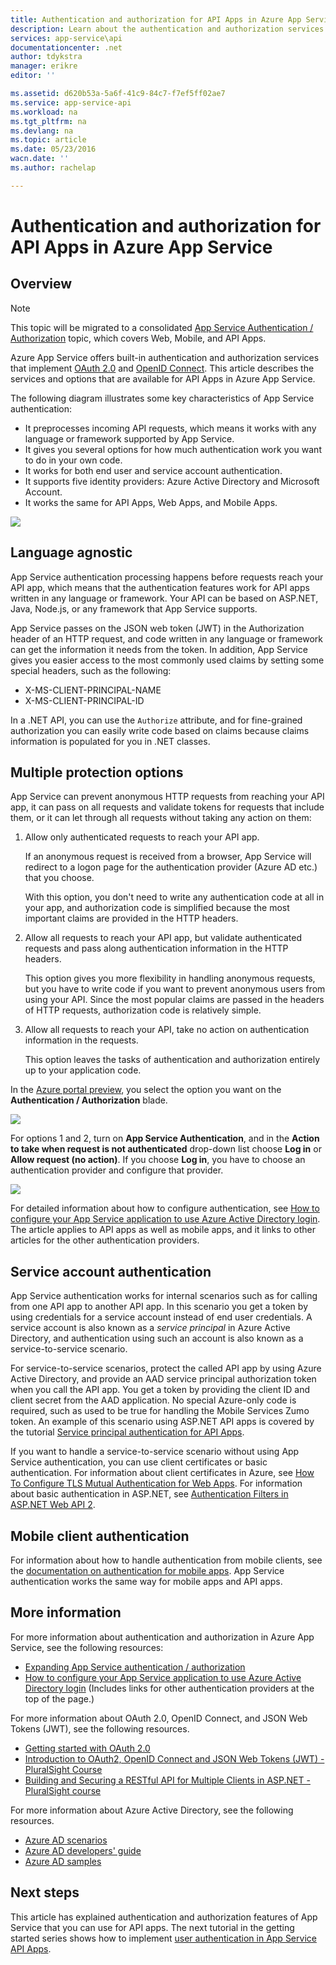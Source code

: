 ```yaml
---
title: Authentication and authorization for API Apps in Azure App Service | Azure
description: Learn about the authentication and authorization services that Azure App Service provides for API Apps.
services: app-service\api
documentationcenter: .net
author: tdykstra
manager: erikre
editor: ''

ms.assetid: d620b53a-5a6f-41c9-84c7-f7ef5ff02ae7
ms.service: app-service-api
ms.workload: na
ms.tgt_pltfrm: na
ms.devlang: na
ms.topic: article
ms.date: 05/23/2016
wacn.date: ''
ms.author: rachelap

---
```

# Authentication and authorization for API Apps in Azure App Service
## Overview
> [!NOTE]
> This topic will be migrated to a consolidated [App Service Authentication / Authorization](../app-service/app-service-authentication-overview.md) topic, which covers Web, Mobile, and API Apps.
> 
> 

Azure App Service offers built-in authentication and authorization services that implement [OAuth 2.0](#oauth) and [OpenID Connect](#oauth). This article describes the services and options that are available for API Apps in Azure App Service.

The following diagram illustrates some key characteristics of App Service authentication:

* It preprocesses incoming API requests, which means it works with any language or framework supported by App Service.
* It gives you several options for how much authentication work you want to do in your own code.
* It works for both end user and service account authentication. 
* It supports five identity providers: Azure Active Directory and Microsoft Account.
* It works the same for API Apps, Web Apps, and Mobile Apps.

![](./media/app-service-api-authentication/api-apps-overview.png)

## Language agnostic
App Service authentication processing happens before requests reach your API app, which means that the authentication features work for API apps written in any language or framework.  Your API can be based on ASP.NET, Java, Node.js, or any framework that App Service supports.

App Service passes on the JSON web token (JWT) in the Authorization header of an HTTP request, and code written in any language or framework can get the information it needs from the token. In addition, App Service gives you easier access to the most commonly used claims by setting some special headers, such as the following:

* X-MS-CLIENT-PRINCIPAL-NAME
* X-MS-CLIENT-PRINCIPAL-ID

In a .NET API, you can use the `Authorize` attribute, and for fine-grained authorization you can easily write code based on claims because claims information is populated for you in .NET classes.

## <a name="multiple-protection-options"></a> Multiple protection options
App Service can prevent anonymous HTTP requests from reaching your API app, it can pass on all requests and validate tokens for requests that include them, or it can let through all requests without taking any action on them:

1. Allow only authenticated requests to reach your API app.

    If an anonymous request is received from a browser, App Service will redirect to a logon page for the authentication provider (Azure AD etc.) that you choose. 

    With this option, you don't need to write any authentication code at all in your app, and authorization code is simplified because the most important claims are provided in the HTTP headers.
2. Allow all requests to reach your API app, but validate authenticated requests and pass along authentication information in the HTTP headers.

    This option gives you more flexibility in handling anonymous requests, but you have to write code if you want to prevent anonymous users from using your API. Since the most popular claims are passed in the headers of HTTP requests, authorization code is relatively simple.
3. Allow all requests to reach your API, take no action on authentication information in the requests.

    This option leaves the tasks of authentication and authorization entirely up to your application code.

In the [Azure portal preview](https://portal.azure.cn/), you select the option you want on the **Authentication / Authorization** blade.

![](./media/app-service-api-authentication/authblade.png)

For options 1 and 2, turn on **App Service Authentication**, and in the **Action to take when request is not authenticated** drop-down list choose **Log in** or **Allow request (no action)**.  If you choose **Log in**, you have to choose an authentication provider and configure that provider.

![](./media/app-service-api-authentication/actiontotake.png)

For detailed information about how to configure authentication, see [How to configure your App Service application to use Azure Active Directory login](../app-service-mobile/app-service-mobile-how-to-configure-active-directory-authentication.md). The article applies to API apps as well as mobile apps, and it links to other articles for the other authentication providers.

## <a id="internal"></a> Service account authentication
App Service authentication works for internal scenarios such as for calling from one API app to another API app. In this scenario you get a token by using credentials for a service account instead of end user credentials. A service account is also known as a *service principal* in Azure Active Directory, and authentication using such an account is also known as a service-to-service scenario. 

For service-to-service scenarios, protect the called API app by using Azure Active Directory, and provide an AAD service principal authorization token when you call the API app. You get a token by providing the client ID and client secret from the AAD application. No special Azure-only code is required, such as used to be true for handling the Mobile Services Zumo token. An example of this scenario using ASP.NET API apps is covered by the tutorial [Service principal authentication for API Apps](app-service-api-dotnet-service-principal-auth.md).

If you want to handle a service-to-service scenario without using App Service authentication, you can use client certificates or basic authentication. For information about client certificates in Azure, see [How To Configure TLS Mutual Authentication for Web Apps](../app-service-web/app-service-web-configure-tls-mutual-auth.md). For information about basic authentication in ASP.NET, see [Authentication Filters in ASP.NET Web API 2](http://www.asp.net/web-api/overview/security/authentication-filters).

## Mobile client authentication
For information about how to handle authentication from mobile clients, see the [documentation on authentication for mobile apps](../app-service-mobile/app-service-mobile-ios-get-started-users.md). App Service authentication works the same way for mobile apps and API apps.

## More information
For more information about authentication and authorization in Azure App Service, see the following resources:

* [Expanding App Service authentication / authorization](https://azure.microsoft.com/blog/announcing-app-service-authentication-authorization/)
* [How to configure your App Service application to use Azure Active Directory login](../app-service-mobile/app-service-mobile-how-to-configure-active-directory-authentication.md) (Includes links for other authentication providers at the top of the page.) 

<a name="oauth"></a>

For more information about OAuth 2.0, OpenID Connect, and JSON Web Tokens (JWT), see the following resources.

* [Getting started with OAuth 2.0](http://shop.oreilly.com/product/0636920021810.do "Getting Started with OAuth 2.0") 
* [Introduction to OAuth2, OpenID Connect and JSON Web Tokens (JWT) - PluralSight Course](http://www.pluralsight.com/courses/oauth2-json-web-tokens-openid-connect-introduction) 
* [Building and Securing a RESTful API for Multiple Clients in ASP.NET - PluralSight course](http://www.pluralsight.com/courses/building-securing-restful-api-aspdotnet)

For more information about Azure Active Directory, see the following resources.

* [Azure AD scenarios](/azure/active-directory/active-directory-authentication-scenarios/)
* [Azure AD developers' guide](/azure/active-directory/active-directory-developers-guide/)
* [Azure AD samples](https://github.com/azure-samples?query=active-directory)

## Next steps
This article has explained authentication and authorization features of App Service that you can use for API apps. The next tutorial in the getting started series shows how to implement [user authentication in App Service API Apps](app-service-api-dotnet-user-principal-auth.md).